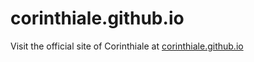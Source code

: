 # corinthiale.github.io
Visit the official site of Corinthiale at [corinthiale.github.io](corinthiale.github.io)

